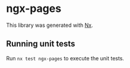 # ngx-pages

This library was generated with [Nx](https://nx.dev).

## Running unit tests

Run `nx test ngx-pages` to execute the unit tests.

